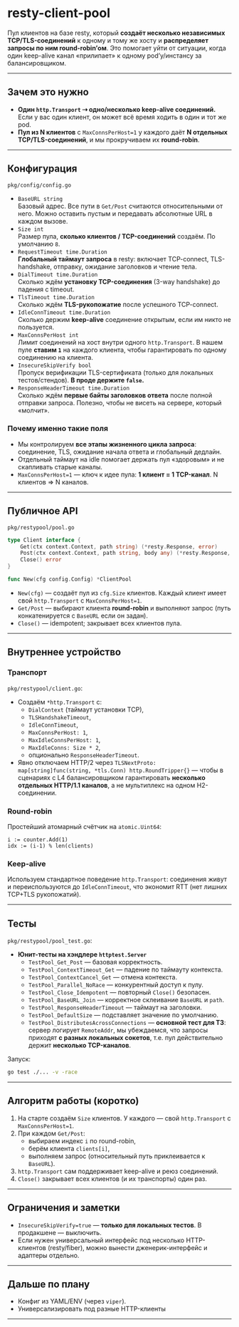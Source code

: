 # resty-client-pool

Пул клиентов на базе resty, который **создаёт несколько независимых TCP/TLS-соединений** к одному и тому же хосту и **распределяет запросы по ним round-robin’ом**. Это помогает уйти от ситуации, когда один keep-alive канал «прилипает» к одному pod’у/инстансу за балансировщиком.

---

## Зачем это нужно

- **Один `http.Transport` ⇢ одно/несколько keep-alive соединений.** Если у вас один клиент, он может всё время ходить в один и тот же pod.
- **Пул из N клиентов** с `MaxConnsPerHost=1` у каждого даёт **N отдельных TCP/TLS-соединений**, и мы прокручиваем их **round-robin**.

---

## Конфигурация

`pkg/config/config.go`

- `BaseURL string`  
  Базовый адрес. Все пути в `Get/Post` считаются относительными от него. Можно оставить пустым и передавать абсолютные URL в каждом вызове.
- `Size int`  
  Размер пула, **сколько клиентов / TCP-соединений** создаём. По умолчанию `8`.
- `RequestTimeout time.Duration`  
  **Глобальный таймаут запроса** в resty: включает TCP-connect, TLS-handshake, отправку, ожидание заголовков и чтение тела.
- `DialTimeout time.Duration`  
  Сколько ждём **установку TCP-соединения** (3-way handshake) до падения с timeout.
- `TlsTimeout time.Duration`  
  Сколько ждём **TLS-рукопожатие** после успешного TCP-connect.
- `IdleConnTimeout time.Duration`  
  Сколько держим **keep-alive** соединение открытым, если им никто не пользуется.
- `MaxConnsPerHost int`  
  Лимит соединений на хост внутри одного `http.Transport`. В нашем пуле **ставим `1`** на каждого клиента, чтобы гарантировать по одному соединению на клиента.
- `InsecureSkipVerify bool`  
  Пропуск верификации TLS-сертификата (только для локальных тестов/стендов). **В проде держите `false`.**
- `ResponseHeaderTimeout time.Duration`  
  Сколько ждём **первые байты заголовков ответа** после полной отправки запроса. Полезно, чтобы не висеть на сервере, который «молчит».

### Почему именно такие поля

- Мы контролируем **все этапы жизненного цикла запроса**: соединение, TLS, ожидание начала ответа и глобальный дедлайн.
- Отдельный таймаут на idle помогает держать пул «здоровым» и не скапливать старые каналы.
- `MaxConnsPerHost=1` — ключ к идее пула: **1 клиент = 1 TCP-канал**. N клиентов ⇒ N каналов.

---

## Публичное API

`pkg/restypool/pool.go`

```go
type Client interface {
    Get(ctx context.Context, path string) (*resty.Response, error)
    Post(ctx context.Context, path string, body any) (*resty.Response, error)
    Close() error
}

func New(cfg config.Config) *ClientPool
```

- `New(cfg)` — создаёт пул из `cfg.Size` клиентов. Каждый клиент имеет свой `http.Transport` с `MaxConnsPerHost=1`.
- `Get/Post` — выбирают клиента **round-robin** и выполняют запрос (путь конкатенируется с `BaseURL` если он задан).
- `Close()` — idempotent; закрывает всех клиентов пула.

---

## Внутреннее устройство

### Транспорт

`pkg/restypool/client.go`:

- Создаём `*http.Transport` с:
  - `DialContext` (таймаут установки TCP),
  - `TLSHandshakeTimeout`,
  - `IdleConnTimeout`,
  - `MaxConnsPerHost: 1`,
  - `MaxIdleConnsPerHost: 1`,
  - `MaxIdleConns: Size * 2`,
  - опционально `ResponseHeaderTimeout`.
- Явно отключаем HTTP/2 через `TLSNextProto: map[string]func(string, *tls.Conn) http.RoundTripper{}` — чтобы в сценариях с L4 балансировщиком гарантировать **несколько отдельных HTTP/1.1 каналов**, а не мультиплекс на одном H2-соединении.

### Round-robin

Простейший атомарный счётчик на `atomic.Uint64`:

```
i := counter.Add(1)
idx := (i-1) % len(clients)
```

### Keep-alive

Используем стандартное поведение `http.Transport`: соединения живут и переиспользуются до `IdleConnTimeout`, что экономит RTT (нет лишних TCP+TLS рукопожатий).

---

## Тесты

`pkg/restypool/pool_test.go`:

- **Юнит-тесты на хэндлере `httptest.Server`**
  - `TestPool_Get_Post` — базовая корректность.
  - `TestPool_ContextTimeout_Get` — падение по таймауту контекста.
  - `TestPool_ContextCancel_Get` — отмена контекста.
  - `TestPool_Parallel_NoRace` — конкурентный доступ к пулу.
  - `TestPool_Close_Idempotent` — повторный `Close()` безопасен.
  - `TestPool_BaseURL_Join` — корректное склеивание `BaseURL` и `path`.
  - `TestPool_ResponseHeaderTimeout` — таймаут на заголовки.
  - `TestPool_DefaultSize` — подставляет значение по умолчанию.
  - `TestPool_DistributesAcrossConnections` — **основной тест для ТЗ**: сервер логирует `RemoteAddr`, мы убеждаемся, что запросы приходят **с разных локальных сокетов**, т.е. пул действительно держит **несколько TCP-каналов**.

Запуск:

```bash
go test ./... -v -race
```

---

## Алгоритм работы (коротко)

1. На старте создаём `Size` клиентов. У каждого — свой `http.Transport` с `MaxConnsPerHost=1`.
2. При каждом `Get/Post`:
   - выбираем индекс `i` по round-robin,
   - берём клиента `clients[i]`,
   - выполняем запрос (относительный путь приклеивается к `BaseURL`).
3. `http.Transport` сам поддерживает keep-alive и реюз соединений.
4. `Close()` закрывает всех клиентов (и их транспорты) один раз.

---

## Ограничения и заметки

- `InsecureSkipVerify=true` — **только для локальных тестов**. В продакшене — выключить.
- Если нужен универсальный интерфейс под несколько HTTP-клиентов (resty/fiber), можно вынести дженерик-интерфейс и адаптеры отдельно.

---

## Дальше по плану

- Конфиг из YAML/ENV (через `viper`).
- Универсализировать под разные HTTP-клиенты
---
